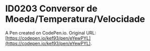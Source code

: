 # ID0203 Conversor de Moeda/Temperatura/Velocidade

A Pen created on CodePen.io. Original URL: [https://codepen.io/kef93/pen/eYewPYL](https://codepen.io/kef93/pen/eYewPYL).


